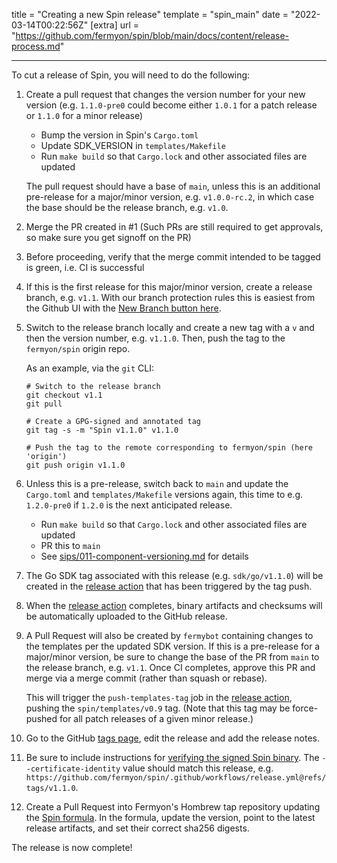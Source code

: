 title = "Creating a new Spin release"
template = "spin_main"
date = "2022-03-14T00:22:56Z"
[extra]
url = "https://github.com/fermyon/spin/blob/main/docs/content/release-process.md"

---

To cut a release of Spin, you will need to do the following:

1. Create a pull request that changes the version number for your new version
   (e.g. `1.1.0-pre0` could become either `1.0.1` for a patch release or
   `1.1.0` for a minor release)
   - Bump the version in Spin's `Cargo.toml`
   - Update SDK_VERSION in `templates/Makefile`
   - Run `make build` so that `Cargo.lock` and other associated files are updated

   The pull request should have a base of `main`, unless this is an additional
   pre-release for a major/minor version, e.g. `v1.0.0-rc.2`, in which case the
   base should be the release branch, e.g. `v1.0`.

1. Merge the PR created in #1 (Such PRs are still required to get approvals, so
   make sure you get signoff on the PR)

1. Before proceeding, verify that the merge commit intended to be
   tagged is green, i.e. CI is successful

1. If this is the first release for this major/minor version, create a release
   branch, e.g. `v1.1`. With our branch protection rules this is easiest from
   the Github UI with the
   [New Branch button here](https://github.com/fermyon/spin/branches).

1. Switch to the release branch locally and create a new tag with a `v` and
   then the version number, e.g. `v1.1.0`. Then, push the tag to the
   `fermyon/spin` origin repo.

   As an example, via the `git` CLI:

   ```
   # Switch to the release branch
   git checkout v1.1
   git pull

   # Create a GPG-signed and annotated tag
   git tag -s -m "Spin v1.1.0" v1.1.0

   # Push the tag to the remote corresponding to fermyon/spin (here 'origin')
   git push origin v1.1.0
   ```

1. Unless this is a pre-release, switch back to `main` and update the
   `Cargo.toml` and `templates/Makefile` versions again, this time to
   e.g. `1.2.0-pre0` if `1.2.0` is the next anticipated release.
   - Run `make build` so that `Cargo.lock` and other associated files are updated
   - PR this to `main`
   - See [sips/011-component-versioning.md](sips/011-component-versioning.md)
     for details

1. The Go SDK tag associated with this release (e.g. `sdk/go/v1.1.0`) will be
   created in the [release action] that has been triggered by the tag push.

1. When the [release action] completes, binary artifacts and checksums will be
   automatically uploaded to the GitHub release.

1. A Pull Request will also be created by `fermybot` containing changes to the
   templates per the updated SDK version. If this is a pre-release for a
   major/minor version, be sure to change the base of the PR from `main` to the
   release branch, e.g. `v1.1`. Once CI completes, approve this PR and merge
   via a merge commit (rather than squash or rebase).
   
   This will trigger the `push-templates-tag` job in the [release action],
   pushing the `spin/templates/v0.9` tag. (Note that this tag may be
   force-pushed for all patch releases of a given minor release.)

1. Go to the GitHub [tags page](https://github.com/fermyon/spin/releases),
   edit the release and add the release notes.

1. Be sure to include instructions for
   [verifying the signed Spin binary](./sips/012-signing-spin-releases.md). The
   `--certificate-identity` value should match this release, e.g.
   `https://github.com/fermyon/spin/.github/workflows/release.yml@refs/tags/v1.1.0`.

1. Create a Pull Request into Fermyon's Hombrew tap repository updating the [Spin
   formula](https://github.com/fermyon/homebrew-tap/blob/main/Formula/spin.rb). In the formula,
   update the version, point to the latest release artifacts, and set their correct sha256 digests.

The release is now complete!

[release action]: https://github.com/fermyon/spin/actions/workflows/release.yml
